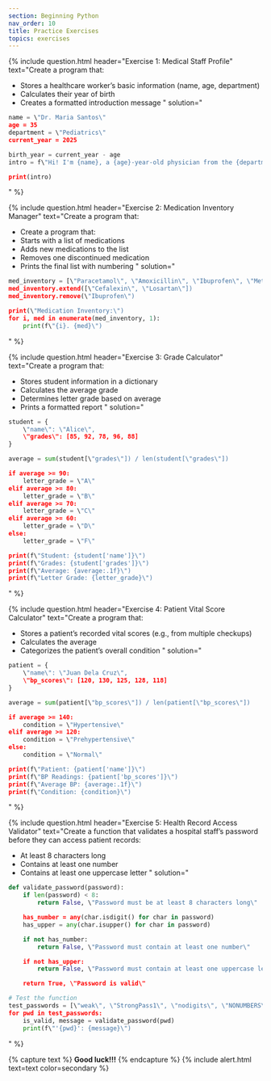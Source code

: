 ```yaml
---
section: Beginning Python
nav_order: 10
title: Practice Exercises
topics: exercises
---
```


{% include question.html header="Exercise 1: Medical Staff Profile" text="Create a program that:

- Stores a healthcare worker’s basic information (name, age, department)
- Calculates their year of birth
- Creates a formatted introduction message
" solution="
```python
name = \"Dr. Maria Santos\"
age = 35
department = \"Pediatrics\"
current_year = 2025

birth_year = current_year - age
intro = f\"Hi! I'm {name}, a {age}-year-old physician from the {department} department, born in {birth_year}.\"

print(intro)
```
" %}

{% include question.html header="Exercise 2: Medication Inventory Manager" text="Create a program that:

- Create a program that:
- Starts with a list of medications
- Adds new medications to the list
- Removes one discontinued medication
- Prints the final list with numbering
" solution="
```python
med_inventory = [\"Paracetamol\", \"Amoxicillin\", \"Ibuprofen\", \"Metformin\", \"Amlodipine\"]
med_inventory.extend([\"Cefalexin\", \"Losartan\"])
med_inventory.remove(\"Ibuprofen\")

print(\"Medication Inventory:\")
for i, med in enumerate(med_inventory, 1):
    print(f\"{i}. {med}\")
```
" %}

{% include question.html header="Exercise 3: Grade Calculator" text="Create a program that:

- Stores student information in a dictionary
- Calculates the average grade
- Determines letter grade based on average
- Prints a formatted report
" solution="
```python
student = {
    \"name\": \"Alice\",
    \"grades\": [85, 92, 78, 96, 88]
}

average = sum(student[\"grades\"]) / len(student[\"grades\"])

if average >= 90:
    letter_grade = \"A\"
elif average >= 80:
    letter_grade = \"B\"
elif average >= 70:
    letter_grade = \"C\"
elif average >= 60:
    letter_grade = \"D\"
else:
    letter_grade = \"F\"

print(f\"Student: {student['name']}\")
print(f\"Grades: {student['grades']}\")
print(f\"Average: {average:.1f}\")
print(f\"Letter Grade: {letter_grade}\")
```
" %}

{% include question.html header="Exercise 4: Patient Vital Score Calculator" text="Create a program that:
- Stores a patient’s recorded vital scores (e.g., from multiple checkups)
- Calculates the average
- Categorizes the patient’s overall condition
" solution="
```python
patient = {
    \"name\": \"Juan Dela Cruz\",
    \"bp_scores\": [120, 130, 125, 128, 118]
}

average = sum(patient[\"bp_scores\"]) / len(patient[\"bp_scores\"])

if average >= 140:
    condition = \"Hypertensive\"
elif average >= 120:
    condition = \"Prehypertensive\"
else:
    condition = \"Normal\"

print(f\"Patient: {patient['name']}\")
print(f\"BP Readings: {patient['bp_scores']}\")
print(f\"Average BP: {average:.1f}\")
print(f\"Condition: {condition}\")
```
" %}

{% include question.html header="Exercise 5: Health Record Access Validator" text="Create a function that validates a hospital staff’s password before they can access patient records:

- At least 8 characters long
- Contains at least one number
- Contains at least one uppercase letter
" solution="
```python
def validate_password(password):
    if len(password) < 8:
        return False, \"Password must be at least 8 characters long\"

    has_number = any(char.isdigit() for char in password)
    has_upper = any(char.isupper() for char in password)

    if not has_number:
        return False, \"Password must contain at least one number\"

    if not has_upper:
        return False, \"Password must contain at least one uppercase letter\"

    return True, \"Password is valid\"

# Test the function
test_passwords = [\"weak\", \"StrongPass1\", \"nodigits\", \"NONUMBERS\"]
for pwd in test_passwords:
    is_valid, message = validate_password(pwd)
    print(f\"'{pwd}': {message}\")
```
" %}

{% capture text %}
**Good luck!!!**
{% endcapture %}
{% include alert.html text=text color=secondary %}
